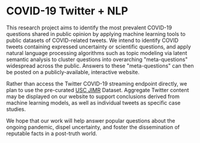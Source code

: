 # COVID-19 Twitter + NLP

This research project aims to identify the most prevalent COVID-19 questions shared in public opinion by applying machine learning tools to public datasets of COVID-related tweets. We intend to identify COVID tweets containing expressed uncertainty or scientific questions, and apply natural language processing algorithms such as topic modeling via latent semantic analysis to cluster questions into overarching "meta-questions" widespread across the public. Answers to these "meta-questions" can then be posted on a publicly-available, interactive website. 

Rather than access the Twitter COVID-19 streaming endpoint directly, we plan to use the pre-curated [USC JIMR](https://publichealth.jmir.org/2020/2/e19273/) Dataset. Aggregate Twitter content may be displayed on our website to support conclusions derived from machine learning models, as well as individual tweets as specific case studies. 

We hope that our work will help answer popular questions about the ongoing pandemic, dispel uncertainty, and foster the dissemination of reputable facts in a post-truth world.

